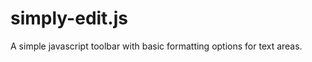 simply-edit.js
==============

A simple javascript toolbar with basic formatting options for text areas. 
